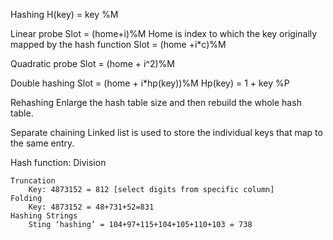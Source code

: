Hashing 
	H(key) = key %M
	
Linear probe
 	Slot = (home+i)%M
		Home is index to which the key originally mapped by the hash function
	Slot = (home +i*c)%M
	
Quadratic probe
	Slot = (home + i^2)%M
	
Double hashing
	Slot = (home + i*hp(key))%M
	Hp(key) = 1 + key %P
	
Rehashing
	Enlarge the hash table size and then rebuild the whole hash table.
	
Separate chaining
	Linked list is used to store the individual keys that map to the same entry.
	
Hash function:
	Division
	
	Truncation
		Key: 4873152 = 812 [select digits from specific column]
	Folding
		Key: 4873152 = 48+731+52=831
	Hashing Strings
		Sting ‘hashing’ = 104+97+115+104+105+110+103 = 738
